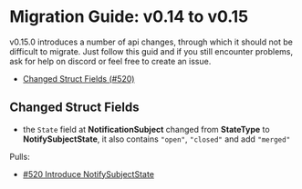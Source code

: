 # Migration Guide: v0.14 to v0.15

v0.15.0 introduces a number of api changes, through which it should not be difficult to migrate.
Just follow this guid and if you still encounter problems, ask for help on discord or feel free to create an issue.

<!-- toc -->

-   [Changed Struct Fields (#520)](#changed-struct-fields)

<!-- tocstop -->

## Changed Struct Fields

 - the `State` field at **NotificationSubject** changed from **StateType** to **NotifySubjectState**, it also contains `"open"`, `"closed"` and add `"merged"`

Pulls:
-   [#520 Introduce NotifySubjectState](https://gitea.com/gitea/go-sdk/pulls/520)

